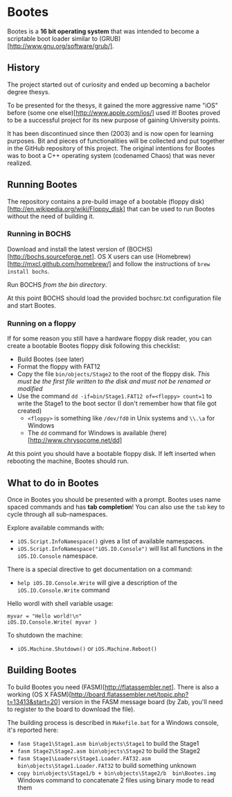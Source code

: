# Bootes
Bootes is a **16 bit operating system** that was intended to become a scriptable boot loader similar to (GRUB)[http://www.gnu.org/software/grub/].

## History
The project started out of curiosity and ended up becoming a bachelor degree thesys.

To be presented for the thesys, it gained the more aggressive name "iOS" before (some one else)[http://www.apple.com/ios/] used it!
Bootes proved to be a successful project for its new purpose of gaining University points.

It has been discontinued since then (2003) and is now open for learning purposes.
Bit and pieces of functionalities will be collected and put together in the GitHub repository of this project.
The original intentions for Bootes was to boot a C++ operating system (codenamed Chaos) that was never realized.

## Running Bootes
The repository contains a pre-build image of a bootable (floppy disk)[http://en.wikipedia.org/wiki/Floppy_disk] that can be used to run Bootes without the need of building it.

### Running in BOCHS
Download and install the latest version of (BOCHS)[http://bochs.sourceforge.net]. OS X users can use (Homebrew)[http://mxcl.github.com/homebrew/] and follow the instructions of `brew install bochs`.

Run BOCHS *from the bin directory*.

At this point BOCHS should load the provided bochsrc.txt configuration file and start Bootes.

### Running on a floppy
If for some reason you still have a hardware floppy disk reader, you can create a bootable Bootes floppy disk following this checklist:

- Build Bootes (see later)
- Format the floppy with FAT12
- Copy the file `bin/objects/Stage2` to the root of the floppy disk. *This must be the first file written to the disk and must not be renamed or modified*
- Use the command `dd -if=bin/Stage1.FAT12 of=<floppy> count=1` to write the Stage1 to the boot sector (I don't remember how that file got created)
  - `<floppy>` is something like `/dev/fd0` in Unix systems and `\\.\a` for Windows
  - The `dd` command for Windows is available (here)[http://www.chrysocome.net/dd]

At this point you should have a bootable floppy disk. If left inserted when rebooting the machine, Bootes should run.

## What to do in Bootes
Once in Bootes you should be presented with a prompt. Bootes uses name spaced commands and has **tab completion**!
You can also use the `tab` key to cycle through all sub-namespaces.

Explore available commands with:
- `iOS.Script.InfoNamespace()` gives a list of available namespaces.
- `iOS.Script.InfoNamespace("iOS.IO.Console")` will list all functions in the `iOS.IO.Console` namespace.

There is a special directive to get documentation on a command:
- `help iOS.IO.Console.Write` will give a description of the `iOS.IO.Console.Write` command

Hello wordl with shell variable usage:
```
myvar = "Hello world!\n"
iOS.IO.Console.Write( myvar )
```

To shutdown the machine:
- `iOS.Machine.Shutdown()` or `iOS.Machine.Reboot()`

## Building Bootes
To build Bootes you need (FASM)[http://flatassembler.net]. There is also a working (OS X FASM)[http://board.flatassembler.net/topic.php?t=13413&start=20] version in the FASM message board (by Zab, you'll need to register to the board to download the file).

The building process is described in `Makefile.bat` for a Windows console, it's reported here:
- `fasm Stage1\Stage1.asm bin\objects\Stage1` to build the Stage1
- `fasm Stage2\Stage2.asm bin\objects\Stage2` to build the Stage2
- `fasm Stage1\Loaders\Stage1.Loader.FAT32.asm bin\objects\Stage1.Loader.FAT32` to build something unknown
- `copy bin\objects\Stage1/b + bin\objects\Stage2/b  bin\Bootes.img` Windows command to concatenate 2 files using binary mode to read them